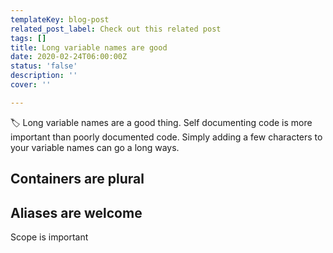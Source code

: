 ```yaml
---
templateKey: blog-post
related_post_label: Check out this related post
tags: []
title: Long variable names are good
date: 2020-02-24T06:00:00Z
status: 'false'
description: ''
cover: ''

---
```

🏷️ Long variable names are a good thing.  Self documenting code is more important than poorly documented code.  Simply adding a few characters to your variable names can go a long ways.

## Containers are plural

## Aliases are welcome

Scope is important
